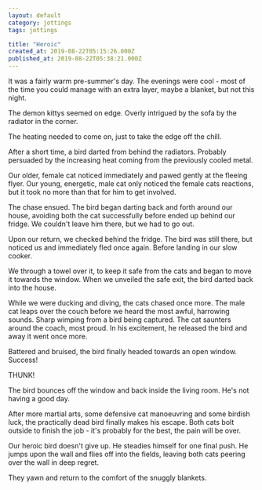 ```yaml
---
layout: default
category: jottings
tags: jottings

title: "Heroic"
created_at: 2019-08-22T05:15:26.000Z
published_at: 2019-08-22T05:38:21.000Z
---
```

It was a fairly warm pre-summer's day. The evenings were cool - most of the time you could manage with an extra layer, maybe a blanket, but not this night.

The demon kittys seemed on edge. Overly intrigued by the sofa by the radiator in the corner.

The heating needed to come on, just to take the edge off the chill.

After a short time, a bird darted from behind the radiators. Probably persuaded by the increasing heat coming from the previously cooled metal.

Our older, female cat noticed immediately and pawed gently at the fleeing flyer. Our young, energetic, male cat only noticed the female cats reactions, but it took no more than that for him to get involved.

The chase ensued. The bird began darting back and forth around our house, avoiding both the cat successfully before ended up behind our fridge. We couldn't leave him there, but we had to go out.

Upon our return, we checked behind the fridge. The bird was still there, but noticed us and immediately fled once again. Before landing in our slow cooker.

We through a towel over it, to keep it safe from the cats and began to move it towards the window. When we unveiled the safe exit, the bird darted back into the house.

While we were ducking and diving, the cats chased once more. The male cat leaps over the couch before we heard the most awful, harrowing sounds. Sharp wimping from a bird being captured. The cat saunters around the coach, most proud. In his excitement, he released the bird and away it went once more.

Battered and bruised, the bird finally headed towards an open window. Success!

THUNK!

The bird bounces off the window and back inside the living room. He's not having a good day.

After more martial arts, some defensive cat manoeuvring and some birdish luck, the practically dead bird finally makes his escape. Both cats bolt outside to finish the job - it's probably for the best, the pain will be over.

Our heroic bird doesn't give up. He steadies himself for one final push. He jumps upon the wall and flies off into the fields, leaving both cats peering over the wall in deep regret.

They yawn and return to the comfort of the snuggly blankets.
